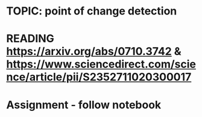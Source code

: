 # TOPIC: point of change detection
# READING https://arxiv.org/abs/0710.3742 & https://www.sciencedirect.com/science/article/pii/S2352711020300017 
# Assignment - follow notebook
